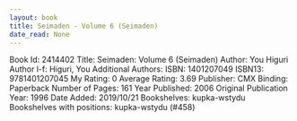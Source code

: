 ```yaml
---
layout: book
title: Seimaden - Volume 6 (Seimaden)
date_read: None
---
```


Book Id: 2414402
Title: Seimaden: Volume 6 (Seimaden)
Author: You Higuri
Author l-f: Higuri, You
Additional Authors: 
ISBN: 1401207049
ISBN13: 9781401207045
My Rating: 0
Average Rating: 3.69
Publisher: CMX
Binding: Paperback
Number of Pages: 161
Year Published: 2006
Original Publication Year: 1996
Date Added: 2019/10/21
Bookshelves: kupka-wstydu
Bookshelves with positions: kupka-wstydu (#458)

